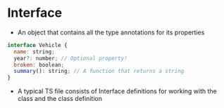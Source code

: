 # Interface

- An object that contains all the type annotations for its properties

```javascript
interface Vehicle {
  name: string;
  year?: number; // Optional property!
  broken: boolean;
  summary(): string; // A function that returns a string
}
```

- A typical TS file consists of Interface definitions for working with the class and the class definition
